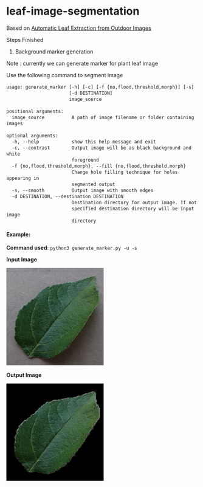 # leaf-image-segmentation

Based on [Automatic Leaf Extraction from Outdoor
Images ](https://arxiv.org/pdf/1709.06437.pdf)

Steps Finished 
1. Background marker generation




Note : currently we can generate marker for plant leaf image 

Use the following command to segment image
```
usage: generate_marker [-h] [-c] [-f {no,flood,threshold,morph}] [-s]
                       [-d DESTINATION]
                       image_source

positional arguments:
  image_source          A path of image filename or folder containing images

optional arguments:
  -h, --help            show this help message and exit
  -c, --contrast        Output image will be as black background and white
                        foreground
  -f {no,flood,threshold,morph}, --fill {no,flood,threshold,morph}
                        Change hole filling technique for holes appearing in
                        segmented output
  -s, --smooth          Output image with smooth edges
  -d DESTINATION, --destination DESTINATION
                        Destination directory for output image. If not
                        specified destination directory will be input image
                        directory
```

#### Example:

__Command used__: `python3 generate_marker.py -u -s`

__Input Image__
        
![alt Healthy Apple Leaf](testing_files/apple_healthy.JPG)

__Output Image__

![alt Segmented Healthy Apple Leaf](testing_files/apple_healthy_marked.JPG)
